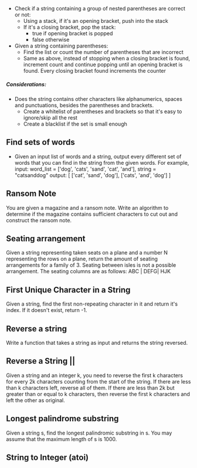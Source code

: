 - Check if a string containing a group of nested parentheses are 
correct or not:
    - Using a stack, if it's an opening bracket, push into the stack
    - If it's a closing bracket, pop the stack:
        - true if opening bracket is popped
        - false otherwise
- Given a string containing parentheses:
    - Find the list or count the number of parentheses that are incorrect
    - Same as above, instead of stopping when a closing bracket
    is found, increment count and continue popping until an opening
    bracket is found. Every closing bracket found increments the counter 
    
 ##### Considerations:
 - Does the string contains other characters like alphanumerics,
 spaces and punctuations, besides the parentheses and brackets.
    - Create a whitelist of parentheses and brackets so that
    it's easy to ignore/skip all the rest
    -  Create a blacklist if the set is small enough

## Find sets of words
- Given an input list of words and a string, output every different set of words that you can find in the string from the given words. For example,
input: word_list = ['dog', 'cats', 'sand', 'cat', 'and'], string = "catsanddog"
output: [ ['cat', 'sand', 'dog'], ['cats', 'and', 'dog'] ]  

## Ransom Note
You are given a magazine and a ransom note. Write an algorithm to determine if the magazine contains sufficient 
characters to cut out and construct the ransom note.  

## Seating arrangement
Given a string representing taken seats on a plane and a number N representing the rows 
on a plane, return the amount of seating arrangements for a family of 3. 
Seating between isles is not a possible arrangement. The seating columns are as follows: ABC | DEFG| HJK

## First Unique Character in a String
Given a string, find the first non-repeating character in it and return it's index. If it doesn't exist, return -1.

## Reverse a string
Write a function that takes a string as input and returns the string reversed.

## Reverse a String ||
Given a string and an integer k, you need to reverse the first k characters for every 2k characters
 counting from the start of the string. If there are less than k characters left, reverse all of 
 them. If there are less than 2k but greater than or equal to k characters, then reverse the first
  k characters and left the other as original.
  
## Longest palindrome substring
Given a string s, find the longest palindromic substring in s. You may assume that 
the maximum length of s is 1000.
   
## String to Integer (atoi)
